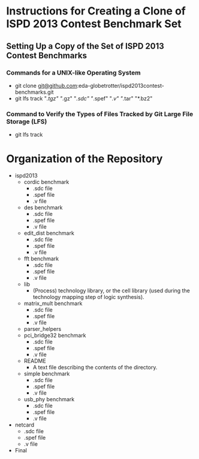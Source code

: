 # Instructions for Creating a Clone of ISPD 2013 Contest Benchmark Set

##	Setting Up a Copy of the Set of ISPD 2013 Contest Benchmarks

### Commands for a UNIX-like Operating System 
- git clone git@github.com:eda-globetrotter/ispd2013contest-benchmarks.git
- git lfs track "*.tgz" "*.gz" "*.sdc" "*.spef" "*.v" "*.tar" "*.bz2"


### Command to Verify the Types of Files Tracked by Git Large File Storage (LFS)
- git lfs track





# Organization of the Repository
+ ispd2013
	- cordic benchmark
		* .sdc file
		* .spef file
		* .v file
	- des benchmark
		* .sdc file
		* .spef file
		* .v file
	- edit_dist benchmark
		* .sdc file
		* .spef file
		* .v file
	- fft benchmark
		* .sdc file
		* .spef file
		* .v file
	- lib
		* (Process) technology library, or the cell library (used
			during the technology mapping step of logic synthesis).
	- matrix_mult benchmark
		* .sdc file
		* .spef file
		* .v file
	- parser_helpers
	- pci_bridge32 benchmark
		* .sdc file
		* .spef file
		* .v file
	- README
		* A text file describing the contents of the directory.
	- simple benchmark
		* .sdc file
		* .spef file
		* .v file
	- usb_phy benchmark
		* .sdc file
		* .spef file
		* .v file
+ netcard
	- .sdc file
	- .spef file
	- .v file
+ Final






















